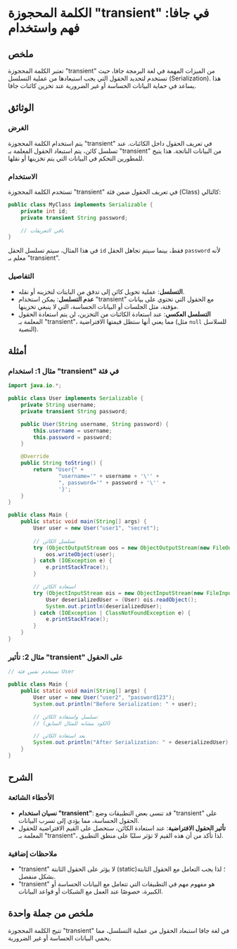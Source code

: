 <!--
Meta Description: # الكلمة المحجوزة "transient" في جافا: فهم واستخدام ## ملخص تعتبر الكلمة المحجوزة "transient" من الميزات المهمة في لغة البرمجة جافا، حيث تستخدم لتحديد...
Meta Keywords: transient, user, الحقول, البيانات, public
-->

# الكلمة المحجوزة "transient" في جافا: فهم واستخدام

## ملخص
تعتبر الكلمة المحجوزة "transient" من الميزات المهمة في لغة البرمجة جافا، حيث تستخدم لتحديد الحقول التي يجب استبعادها من عملية التسلسل (Serialization). هذا يساعد في حماية البيانات الحساسة أو غير الضرورية عند تخزين كائنات جافا.

## الوثائق
### الغرض
يتم استخدام الكلمة المحجوزة "transient" في تعريف الحقول داخل الكائنات. عند تسلسل كائن، يتم استبعاد الحقول المعلمة بـ "transient" من البيانات الناتجة. هذا يتيح للمطورين التحكم في البيانات التي يتم تخزينها أو نقلها.

### الاستخدام
تستخدم الكلمة المحجوزة "transient" في تعريف الحقول ضمن فئة (Class) كالتالي:

```java
public class MyClass implements Serializable {
    private int id;
    private transient String password;

    // باقي التعريفات
}
```
في هذا المثال، سيتم تسلسل الحقل `id` فقط، بينما سيتم تجاهل الحقل `password` لأنه معلم بـ "transient".

### التفاصيل
- **التسلسل**: عملية تحويل كائن إلى تدفق من البايتات لتخزينه أو نقله.
- **عدم التسلسل**: يمكن استخدام "transient" مع الحقول التي تحتوي على بيانات مؤقتة، مثل الجلسات أو البيانات الحساسة، التي لا ينبغي تخزينها.
- **التسلسل العكسي**: عند استعادة الكائنات من التخزين، لن يتم استعادة الحقول المعلمة بـ "transient"، مما يعني أنها ستظل قيمتها الافتراضية (مثل `null` للسلاسل النصية).

## أمثلة
### مثال 1: استخدام "transient" في فئة
```java
import java.io.*;

public class User implements Serializable {
    private String username;
    private transient String password;

    public User(String username, String password) {
        this.username = username;
        this.password = password;
    }

    @Override
    public String toString() {
        return "User{" +
                "username='" + username + '\'' +
                ", password='" + password + '\'' +
                '}';
    }
}

public class Main {
    public static void main(String[] args) {
        User user = new User("user1", "secret");
        
        // تسلسل الكائن
        try (ObjectOutputStream oos = new ObjectOutputStream(new FileOutputStream("user.dat"))) {
            oos.writeObject(user);
        } catch (IOException e) {
            e.printStackTrace();
        }

        // استعادة الكائن
        try (ObjectInputStream ois = new ObjectInputStream(new FileInputStream("user.dat"))) {
            User deserializedUser = (User) ois.readObject();
            System.out.println(deserializedUser);
        } catch (IOException | ClassNotFoundException e) {
            e.printStackTrace();
        }
    }
}
```
### مثال 2: تأثير "transient" على الحقول
```java
// نستخدم نفس فئة User

public class Main {
    public static void main(String[] args) {
        User user = new User("user2", "password123");
        System.out.println("Before Serialization: " + user);

        // تسلسل واستعادة الكائن
        // (الكود مشابه للمثال السابق)

        // بعد استعادة الكائن
        System.out.println("After Serialization: " + deserializedUser);
    }
}
```

## الشرح
### الأخطاء الشائعة
- **نسيان استخدام "transient"**: قد تنسى بعض التطبيقات وضع "transient" على الحقول الحساسة، مما يؤدي إلى تسرب البيانات.
- **تأثير الحقول الافتراضية**: عند استعادة الكائن، ستحصل على القيم الافتراضية للحقول المعلمة بـ "transient"، لذا تأكد من أن هذه القيم لا تؤثر سلبًا على منطق التطبيق.

### ملاحظات إضافية
- "transient" لا يؤثر على الحقول الثابتة (static)؛ لذا يجب التعامل مع الحقول الثابتة بشكل منفصل.
- "transient" هو مفهوم مهم في التطبيقات التي تتعامل مع البيانات الحساسة أو الكبيرة، خصوصًا عند العمل مع الشبكات أو قواعد البيانات.

## ملخص من جملة واحدة
تتيح الكلمة المحجوزة "transient" في لغة جافا استبعاد الحقول من عملية التسلسل، مما يحمي البيانات الحساسة أو غير الضرورية.